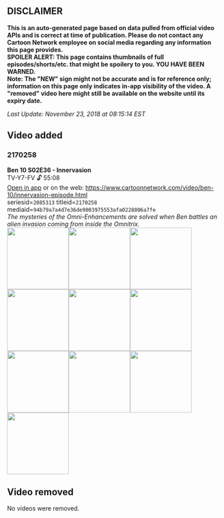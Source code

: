 ## DISCLAIMER
**This is an auto-generated page based on data pulled from official video APIs and is correct at time of publication. Please do not contact any Cartoon Network employee on social media regarding any information this page provides.**  
**SPOILER ALERT: This page contains thumbnails of full episodes/shorts/etc. that might be spoilery to you. YOU HAVE BEEN WARNED.**  
**Note: The "NEW" sign might not be accurate and is for reference only; information on this page only indicates in-app visibility of the video. A "removed" video here might still be available on the website until its expiry date.**  

_Last Update: November 23, 2018 at 08:15:14 EST_
## Video added
### 2170258
**Ben 10 S02E36 - Innervasion**  
TV-Y7-FV 🔓 55:08  
[Open in app](https://tinyurl.com/ycgp5pbt) or on the web: https://www.cartoonnetwork.com/video/ben-10/innervasion-episode.html  
seriesid=`2085313` titleid=`2170258` mediaid=`94b79a7a4d7e36de9003975553afa0228806a7fe`  
_The mysteries of the Omni-Enhancements are solved when Ben battles an alien invasion coming from inside the Omnitrix._  
<a href="https://s3.amazonaws.com/cn-orchestrator/2170258_001_1280x720.jpg"><img src="https://s3.amazonaws.com/cn-orchestrator/2170258_001_640x360.jpg" height="144px" /></a><a href="https://s3.amazonaws.com/cn-orchestrator/2170258_002_1280x720.jpg"><img src="https://s3.amazonaws.com/cn-orchestrator/2170258_002_640x360.jpg" height="144px" /></a><a href="https://s3.amazonaws.com/cn-orchestrator/2170258_003_1280x720.jpg"><img src="https://s3.amazonaws.com/cn-orchestrator/2170258_003_640x360.jpg" height="144px" /></a><a href="https://s3.amazonaws.com/cn-orchestrator/2170258_004_1280x720.jpg"><img src="https://s3.amazonaws.com/cn-orchestrator/2170258_004_640x360.jpg" height="144px" /></a><a href="https://s3.amazonaws.com/cn-orchestrator/2170258_005_1280x720.jpg"><img src="https://s3.amazonaws.com/cn-orchestrator/2170258_005_640x360.jpg" height="144px" /></a><a href="https://s3.amazonaws.com/cn-orchestrator/2170258_006_1280x720.jpg"><img src="https://s3.amazonaws.com/cn-orchestrator/2170258_006_640x360.jpg" height="144px" /></a><a href="https://s3.amazonaws.com/cn-orchestrator/2170258_007_1280x720.jpg"><img src="https://s3.amazonaws.com/cn-orchestrator/2170258_007_640x360.jpg" height="144px" /></a><a href="https://s3.amazonaws.com/cn-orchestrator/2170258_008_1280x720.jpg"><img src="https://s3.amazonaws.com/cn-orchestrator/2170258_008_640x360.jpg" height="144px" /></a><a href="https://s3.amazonaws.com/cn-orchestrator/2170258_009_1280x720.jpg"><img src="https://s3.amazonaws.com/cn-orchestrator/2170258_009_640x360.jpg" height="144px" /></a><a href="https://s3.amazonaws.com/cn-orchestrator/2170258_010_1280x720.jpg"><img src="https://s3.amazonaws.com/cn-orchestrator/2170258_010_640x360.jpg" height="144px" /></a>
## Video removed
No videos were removed.
